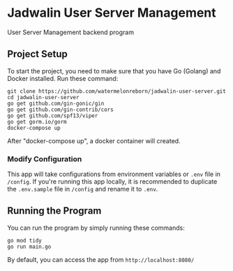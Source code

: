 # Jadwalin User Server Management

User Server Management backend program
## Project Setup

To start the project, you need to make sure that you have Go (Golang) and Docker installed. Run these command:

```
git clone https://github.com/watermelonreborn/jadwalin-user-server.git
cd jadwalin-user-server
go get github.com/gin-gonic/gin
go get github.com/gin-contrib/cors
go get github.com/spf13/viper
go get gorm.io/gorm
docker-compose up
```

After "docker-compose up", a docker container will created.

### Modify Configuration

This app will take configurations from environment variables or `.env` file in `/config`. If you're running this app locally, it is recommended to duplicate the `.env.sample` file in `/config` and rename it to `.env`.

## Running the Program

You can run the program by simply running these commands:

```
go mod tidy
go run main.go
```

By default, you can access the app from `http://localhost:8080/`
